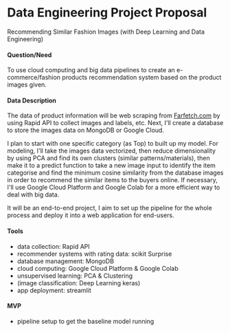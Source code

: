 # Data Engineering Project Proposal
Recommending Similar Fashion Images (with Deep Learning and Data Engineering)

#### Question/Need 

To use cloud computing and big data pipelines to create an e-commerce/fashion products recommendation system based on the product images given. 


#### Data Description
The data of product information will be web scraping from [Farfetch.com](https://www.farfetch.com/) by using Rapid API to collect images and labels, etc. Next, I'll create a database to store the images data on MongoDB or Google Cloud.

I plan to start with one specific category (as Top) to built up my model. For modeling, I'll take the images data vectorized, then reduce dimensionality by using PCA and find its own clusters (similar patterns/materials), then make it to a predict function to take a new image input to identify the item categorise and find the minimum cosine similarity from the database images in order to recommend the similar items to the buyers online. If necessary, I'll use Google Cloud Platform and Google Colab for a more efficient way to deal with big data.

It will be an end-to-end project, I aim to set up the pipeline for the whole process and deploy it into a web application for end-users.


#### Tools
- data collection: Rapid API
- recommender systems with rating data: scikit Surprise
- database management: MongoDB
- cloud computing: Google Cloud Platform & Google Colab
- unsupervised learning: PCA & Clustering
- (image classification: Deep Learning keras)
- app deployment: streamlit



#### MVP
- pipeline setup to get the baseline model running
